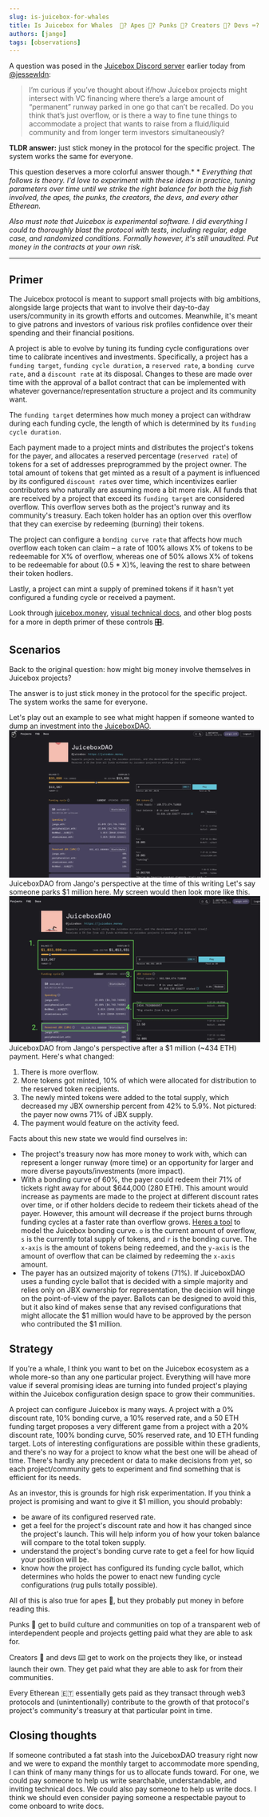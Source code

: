 ```yaml
---
slug: is-juicebox-for-whales
title: Is Juicebox for Whales  🐋? Apes 🦧? Punks 👾? Creators 🎨? Devs ⌨️? Every Etherean 🇪🇹?
authors: [jango]
tags: [observations]
---
```


A question was posed in the [Juicebox Discord server](https://discord.gg/2K5Cs7e76K) earlier today from [@jessewldn](https://twitter.com/jessewldn):

> I’m curious if you’ve thought about if/how Juicebox projects might intersect with VC financing where there’s a large amount of “permanent” runway parked in one go that can’t be recalled. Do you think that’s just overflow, or is there a way to fine tune things to accommodate a project that wants to raise from a fluid/liquid community and from longer term investors simultaneously?

**TLDR answer:** just stick money in the protocol for the specific project. The system works the same for everyone. 

This question deserves a more colorful answer though.*
*
*Everything that follows is theory. I'd love to experiment with these ideas in practice, tuning parameters over time until we strike the right balance for both the big fish involved, the apes, the punks, the creators, the devs, and every other Etherean.*

*Also must note that Juicebox is experimental software. I did everything I could to thoroughly blast the protocol with tests, including regular, edge case, and randomized conditions. Formally however, it's still unaudited. Put money in the contracts at your own risk.*

---

## Primer

The Juicebox protocol is meant to support small projects with big ambitions, alongside large projects that want to involve their day-to-day users/community in its growth efforts and outcomes. Meanwhile, it's meant to give patrons and investors of various risk profiles confidence over their spending and their financial positions. 

A project is able to evolve by tuning its funding cycle configurations over time to calibrate incentives and investments. Specifically, a project has a `funding target`, `funding cycle duration`, a `reserved rate`, a `bonding curve rate`, and a `discount rate` at its disposal. Changes to these are made over time with the approval of a ballot contract that can be implemented with whatever governance/representation structure a project and its community want.

The `funding target` determines how much money a project can withdraw during each funding cycle, the length of which is determined by its `funding cycle duration`. 

Each payment made to a project mints and distributes the project's tokens for the payer, and allocates a reserved percentage (`reserved rate`) of tokens for a set of addresses preprogrammed by the project owner. The total amount of tokens that get minted as a result of a payment is influenced by its configured `discount rate`s over time, which incentivizes earlier contributors who naturally are assuming more a bit more risk. All funds that are received by a project that exceed its `funding target` are considered overflow. This overflow serves both as the project's runway and its community's treasury. Each token holder has an option over this overflow that they can exercise by redeeming (burning) their tokens. 

The project can configure a `bonding curve rate` that affects how much overflow each token can claim – a rate of 100% allows X% of tokens to be redeemable for X% of overflow, whereas one of 50% allows X% of tokens to be redeemable for about (0.5 * X)%, leaving the rest to share between their token hodlers.

Lastly, a project can mint a supply of premined tokens if it hasn't yet configured a funding cycle or received a payment. 

Look through [juicebox.money](https://juicebox.money), [visual technical docs](https://www.figma.com/file/dHsQ7Bt3ryXbZ2sRBAfBq5/Fluid-Dynamics?node-id=0%3A1), and other blog posts for a more in depth primer of these controls 🎛.

## Scenarios

Back to the original question: how might big money involve themselves in Juicebox projects?

The answer is to just stick money in the protocol for the specific project. The system works the same for everyone. 

Let's play out an example to see what might happen if someone wanted to dump an investment into the [JuiceboxDAO](https://juicebox.money/#/p/juicebox).
![](image-9.webp)JuiceboxDAO from Jango's perspective at the time of this writing
Let's say someone parks $1 million here. My screen would then look more like this.
![](Frame-1-6.webp)JuiceboxDAO from Jango's perspective after a $1 million (~434 ETH) payment.
Here's what changed:

1. There is more overflow.
2. More tokens got minted, 10% of which were allocated for distribution to the reserved token recipients.
3. The newly minted tokens were added to the total supply, which decreased my JBX ownership percent from 42% to 5.9%. 
Not pictured: the payer now owns 71% of JBX supply.
4. The payment would feature on the activity feed.

Facts about this new state we would find ourselves in:

- The project's treasury now has more money to work with, which can represent a longer runway (more time) or an opportunity for larger and more diverse payouts/investments (more impact).
- With a bonding curve of 60%, the payer could redeem their 71% of tickets right away for about $644,000 (280 ETH). This amount would increase as payments are made to the project at different discount rates over time, or if other holders decide to redeem their tickets ahead of the payer. However, this amount will decrease if the project burns through funding cycles at a faster rate than overflow grows. 
[Heres a tool](https://www.desmos.com/calculator/sp9ru6zbpk) to model the Juicebox bonding curve. `o` is the current amount of overflow, `s` is the currently total supply of tokens, and `r` is the bonding curve. The `x-axis` is the amount of tokens being redeemed, and the `y-axis` is the amount of overflow that can be claimed by redeeming the `x-axis` amount.
- The payer has an outsized majority of tokens (71%). If JuiceboxDAO uses a funding cycle ballot that is decided with a simple majority and relies only on JBX ownership for representation, the decision will hinge on the point-of-view of the payer. Ballots can be designed to avoid this, but it also kind of makes sense that any revised configurations that might allocate the $1 million would have to be approved by the person who contributed the $1 million. 

## Strategy

If you're a whale, I think you want to bet on the Juicebox ecosystem as a whole more-so than any one particular project. Everything will have more value if several promising ideas are turning into funded project's playing within the Juicebox configuration design space to grow their communities.

A project can configure Juicebox is many ways. A project with a 0% discount rate, 10% bonding curve, a 10% reserved rate, and a 50 ETH funding target proposes a very different game from a project with a 20% discount rate, 100% bonding curve, 50% reserved rate, and 10 ETH funding target. Lots of interesting configurations are possible within these gradients, and there's no way for a project to know what the best one will be ahead of time. There's hardly any precedent or data to make decisions from yet, so each project/community gets to experiment and find something that is efficient for its needs. 

As an investor, this is grounds for high risk experimentation. If you think a project is promising and want to give it $1 million, you should probably:

- be aware of its configured reserved rate. 
- get a feel for the project's discount rate and how it has changed since the project's launch. This will help inform you of how your token balance will compare to the total token supply.
- understand the project's bonding curve rate to get a feel for how liquid your position will be. 
- know how the project has configured its funding cycle ballot, which determines who holds the power to enact new funding cycle configurations (rug pulls totally possible). 

All of this is also true for apes 🦧, but they probably put money in before reading this.

Punks 👾 get to build culture and communities on top of a transparent web of interdependent people and projects getting paid what they are able to ask for.

Creators 🎨 and devs ⌨️ get to work on the projects they like, or instead launch their own. They get paid what they are able to ask for from their communities.

Every Etherean 🇪🇹 essentially gets paid as they transact through web3 protocols and (unintentionally) contribute to the growth of that protocol's project's community's treasury at that particular point in time.

## Closing thoughts

If someone contributed a fat stash into the JuiceboxDAO treasury right now and we were to expand the monthly target to accommodate more spending, I can think of many many things for us to allocate funds toward. For one, we could pay someone to help us write searchable, understandable, and inviting technical docs. We could also pay someone to help us write docs. I think we should even consider paying someone a respectable payout to come onboard to write docs.
